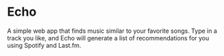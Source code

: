 # Echo

A simple web app that finds music similar to your favorite songs. Type in a track you like, and Echo will generate a list of recommendations for you using Spotify and Last.fm.